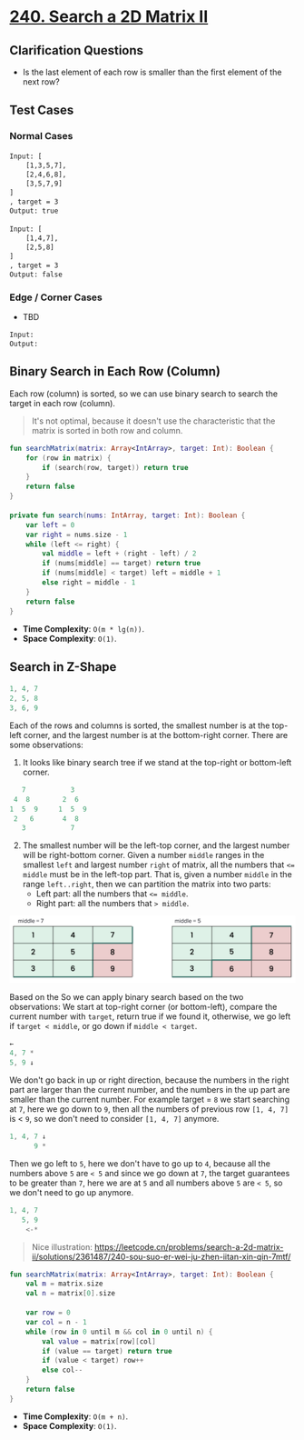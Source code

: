 # [240. Search a 2D Matrix II](https://leetcode.com/problems/search-a-2d-matrix-ii/)

## Clarification Questions
* Is the last element of each row is smaller than the first element of the next row?

## Test Cases
### Normal Cases
```
Input: [
    [1,3,5,7],
    [2,4,6,8],
    [3,5,7,9]
]
, target = 3
Output: true

Input: [
    [1,4,7],
    [2,5,8]
]
, target = 3
Output: false
```

### Edge / Corner Cases
* TBD
```
Input: 
Output:
```

## Binary Search in Each Row (Column)
Each row (column) is sorted, so we can use binary search to search the target in each row (column).

> It's not optimal, because it doesn't use the characteristic that the matrix is sorted in both row and column.

```kotlin
fun searchMatrix(matrix: Array<IntArray>, target: Int): Boolean {
    for (row in matrix) {
        if (search(row, target)) return true
    }
    return false
}

private fun search(nums: IntArray, target: Int): Boolean {
    var left = 0
    var right = nums.size - 1
    while (left <= right) {
        val middle = left + (right - left) / 2
        if (nums[middle] == target) return true
        if (nums[middle] < target) left = middle + 1
        else right = middle - 1
    }
    return false
}
```

* **Time Complexity**: `O(m * lg(n))`.
* **Space Complexity**: `O(1)`.

## Search in Z-Shape
```js
1, 4, 7
2, 5, 8
3, 6, 9
```
Each of the rows and columns is sorted, the smallest number is at the top-left corner, and the largest number is at the bottom-right corner. There are some observations:
1. It looks like binary search tree if we stand at the top-right or bottom-left corner.
```js
   7           3
 4  8        2  6
1  5  9     1  5  9 
 2   6       4  8
   3           7
```

2. The smallest number will be the left-top corner, and the largest number will be right-bottom corner. Given a number `middle` ranges in the smallest `left` and largest number `right` of matrix, all the numbers that `<= middle` must be in the left-top part. That is, given a number `middle` in the range `left..right`, then we can partition the matrix into two parts:
    * Left part: all the numbers that `<= middle`.
    * Right part: all the numbers that `> middle`.

![](../media/240.search-a-2d-matrix-ii.png)

Based on the So we can apply binary search based on the two observations: We start at top-right corner (or bottom-left), compare the current number with `target`, return true if we found it, otherwise, we go left if `target < middle`, or go down if `middle < target`.

```js
←
4, 7 *
5, 9 ↓
```

We don't go back in up or right direction, because the numbers in the right part are larger than the current number, and the numbers in the up part are smaller than the current number. For example target = `8` we start searching at `7`, here we go down to `9`, then all the numbers of previous row `[1, 4, 7]` is < `9`, so we don't need to consider `[1, 4, 7]` anymore.

```js
1, 4, 7 ↓
      9 *
```

Then we go left to `5`, here we don't have to go up to `4`, because all the numbers above `5` are `< 5` and since we go down at `7`, the target guarantees to be greater than `7`, here we are at `5` and all numbers above `5` are `< 5`, so we don't need to go up anymore.
```js
1, 4, 7 
   5, 9
    <-*
```

> Nice illustration: https://leetcode.cn/problems/search-a-2d-matrix-ii/solutions/2361487/240-sou-suo-er-wei-ju-zhen-iitan-xin-qin-7mtf/

```kotlin
fun searchMatrix(matrix: Array<IntArray>, target: Int): Boolean {
    val m = matrix.size
    val n = matrix[0].size

    var row = 0
    var col = n - 1
    while (row in 0 until m && col in 0 until n) {
        val value = matrix[row][col]
        if (value == target) return true
        if (value < target) row++
        else col--
    }   
    return false
}
```

* **Time Complexity**: `O(m + n)`.
* **Space Complexity**: `O(1)`.